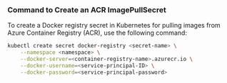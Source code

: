 ### Command to Create an ACR ImagePullSecret

To create a Docker registry secret in Kubernetes for pulling images from Azure Container Registry (ACR), use the following command:

```bash
kubectl create secret docker-registry <secret-name> \
    --namespace <namespace> \
    --docker-server=<container-registry-name>.azurecr.io \
    --docker-username=<service-principal-ID> \
    --docker-password=<service-principal-password>
